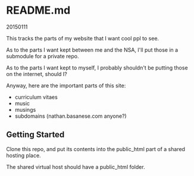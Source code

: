 # README.md #
20150111

This tracks the parts of my website that I want cool ppl to see. 

As to the parts I want kept between me and the NSA, I'll put those in a submodule for a private repo. 

As to the parts I want kept to myself, I probably shouldn't be putting those on the internet, should I? 

Anyway, here are the important parts of this site: 

 * curriculum vitaes 
 * music 
 * musings 
 * subdomains (nathan.basanese.com anyone?)

## Getting Started ## 
Clone this repo, and put its contents into the public_html part of a shared hosting place. 

The shared virtual host should have a public_html folder.
